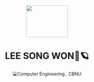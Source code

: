 <div align="center">
<img src="https://user-images.githubusercontent.com/65889472/166927537-8cf6708e-b26b-4854-a468-a2c4bb76a1ee.gif" width="130" height="100"/>
 
 <h1>LEE SONG WON🚀🪐</h2>

💻Computer Engineering , CBNU

</div>
